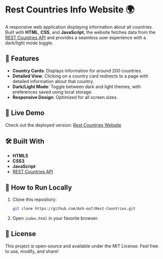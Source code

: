 # Rest Countries Info Website 🌍
A responsive web application displaying information about all countries. Built with **HTML**, **CSS**, and **JavaScript**, the website fetches data from the [REST Countries API](https://restcountries.com/) and provides a seamless user experience with a dark/light mode toggle.

## 🌟 Features
- **Country Cards**: Displays information for around 200 countries.
- **Detailed View**: Clicking on a country card redirects to a page with detailed information about that country.
- **Dark/Light Mode**: Toggle between dark and light themes, with preferences saved using local storage.
- **Responsive Design**: Optimized for all screen sizes.

## 🔗 Live Demo
Check out the deployed version: [Rest Countries Website](https://rest-countries-009.netlify.app)

## 🛠️ Built With
- **HTML5**
- **CSS3**
- **JavaScript**
- [REST Countries API](https://restcountries.com/)

## 🚀 How to Run Locally
1. Clone this repository:
   ```bash
   git clone https://github.com/Ash-oo7/Rest-Countries.git
   ```

2. Open `index.html` in your favorite browser.


## 📜 License
This project is open-source and available under the MIT License. Feel free to use, modify, and share!

